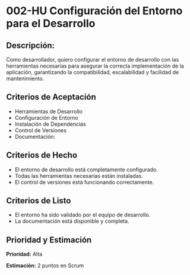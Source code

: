 # 002-HU Configuración del Entorno para el Desarrollo

## Descripción:
Como desarrollador, quiero configurar el entorno de desarrollo con las herramientas necesarias para asegurar la correcta implementación de la aplicación, garantizando la compatibilidad, escalabilidad y facilidad de mantenimiento.

## Criterios de Aceptación
- Herramientas de Desarrollo
- Configuración de Entorno
- Instalación de Dependencias
- Control de Versiones
- Documentación:

## Criterios de Hecho
- El entorno de desarrollo está completamente configurado.
- Todas las herramientas necesarias están instaladas.
- El control de versiones está funcionando correctamente.

## Criterios de Listo
- El entorno ha sido validado por el equipo de desarrollo.
- La documentación está disponible y completa.

## Prioridad y Estimación

**Prioridad:** Alta

**Estimación:** 2 puntos en Scrum